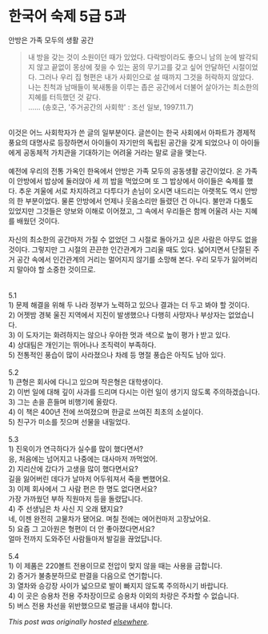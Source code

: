 # 한국어 숙제 5급 5과

<div>
<p>안방은 가족 모두의 생활 공간<br></p>
<blockquote>내 방을 갖는 것이 소원이던 때가 있었다.  다락방이라도 좋으니 남의 눈에 발각되지 않고 끝없이 몽상에 젖을 수 있는 꿈의 무기고를 갖고 싶어 안달하던 시절이었다.  그러나 우리 집 형편은 내가 사회인으로 설 때까지 그것을 허락하지 않았다.  나는 친척과 남매들이 북새통을 이루는 좁은 공간에서 더불어 살아가는 최소한의 지혜를 터득했던 것 같다.<br>...... (송호근, '주거공간의 사회학' : 조선 일보, 1997.11.7)</blockquote>
<div><br></div>이것은 어느 사회학자가 쓴 글의 일부분이다.  글쓴이는 한국 사회에서 아파트가 경제적 풍요의 대명사로 등장하면서 아이들이 자기만의 독립된 공간을 갖게 되었으나 이 아이들에게 공동체적 가치관을 기대하기는 어려울 거라는 말로 글을 맺는다.<br><br>예전에 우리의 전통 가옥인 한옥에서 안방은 가족 모두의 공동생활 공간이었다.  온 가족이 안방에서 밥상에 둘러앉아 세 끼 밥을 먹었으며 또 그 밥상에서 아이들은 숙제를 했다.  추운 겨울에 서로 차지하려고 다투다가 손님이 오시면 내드리는 아랫목도 역시 안방의 한 부분이었다.  물론 안방에서 언제나 웃음소리만 들렸던 건 아니다.  불만과 다툼도 있었지만 그것들은 양보와 이해로 이어졌고, 그 속에서 우리들은 함께 어울려 사는 지혜를 배웠던 것이다.<br><br>자신의 최소한의 공간마저 가질 수 없었던 그 시절로 돌아가고 싶은 사람은 아무도 없을 것이다.  그렇지만 그 시절의 끈끈한 인간관계가 그리울 때도 있다.  넓어지면서 단절된 주거 공간 속에서 인간관계의 거리는 멀어지지 않기를 소망해 본다.  우리 모두가 잃어버리지 말아야 할 소중한 것이므로.<br><br><br>5.1<br>1) 문제 해결을 위해 두 나라 정부가 노력하고 있으나 결과는 더 두고 봐야 할 것이다.<br><div>2) 어젯밤 경북 울진 지역에서 지진이 발생했으나 다행히 사망자나 부상자는 없었습니다.</div>
<div>3) 이 도자기는 화려하지는 않으나 우아한 멋과 색으로 높이 평가ㅏ받고 있다.</div>
<div>4) 상대팀은 개인기는 뛰어나나 조직력이 부족하다.</div>
<div>5) 전통적인 풍습이 많이 사라졌으나 차례 등 명절 풍습은 아직도 남아 있다.</div>
<div><br></div>
<div>5.2</div>
<div>1) 큰형은 회사에 다니고 있으며 작은형은 대학생이다.</div>
<div>2) 이번 일에 대해 깊이 사과를 드리며 다시는 이런 일이 생기지 않도록 주의하겠습니다.</div>
<div>3) 그는 손을 흔들며 비행기에 올랐다.</div>
<div>4) 이 책은 400년 전에 쓰여졌으며 한글로 쓰여진 최초의 소설이다.</div>
<div>5) 친구가 미소를 짓으며 선물을 내밀었다.</div>
<div><br></div>
<div>5.3</div>
<div>1) 진욱이가 연극하다가 실수를 많이 했다면서?</div>
<div>응, 처음에는 넘어지고 나중에는 대사마저 까먹었어.</div>
<div>2) 지리산에 갔다가 고생을 많이 했다면서요?</div>
<div>길을 잃어버린 데다가 날마저 어두워져서 죽을 뻔했어요.</div>
<div>3) 이제 회사에서 그 사람 편은 한 명도 없다면서요?</div>
<div>가장 가까웠던 부하 직원마저 등을 돌렸답니다.</div>
<div>4) 주 선생님은 차 사신 지 오래 됐지요?</div>
<div>네, 이젠 완전히 고물차가 됐어요.  며칠 전에는 에어컨마저 고장났어요.</div>
<div>5) 요즘 그 고아원은 형편이 더 안 좋아졌다면서요?</div>
<div>얼마 전까지 도와주던 사람들마저 발길을 끊었답니다.</div>
<div><br></div>
<div>5.4</div>
<div>1) 이 제품은 220볼트 전용이므로 전압이 맞지 않을 때는 사용을 금합니다.</div>
<div>2) 증거가 불충분하므로 판결을 다음으로 연기합니다.</div>
<div>3) 열차와 승강장 사이가 넓으므로 발이 빠지지 않도록 주의하시기 바랍니다.</div>
<div>4) 이 곳은 승용차 전용 주차장이므로 승용차 이외의 차랑은 주차할 수 없습니다.</div>
<div>5) 버스 전용 차선을 위반했으므로 벌금을 내셔야 합니다.</div>
</div>


*This post was originally hosted [elsewhere](http://planspace.blogspot.com/2009/08/5-5.html).*
